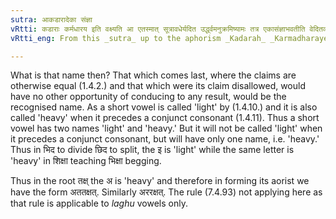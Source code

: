 ```yaml
---
sutra: आकडारादेका संज्ञा
vRtti: कडाराः कर्मधारय इति वक्ष्यति आ एतस्मात् सूत्रावधेर्यदित उर्द्ध्वमनुक्रमिष्यामः तत्र एकासंज्ञाभवतीति वेदितव्यम् ॥
vRtti_eng: From this _sutra_ up to the aphorism _Kadarah_ _Karmadharaye_ (II. 2. 38) only one name of each thing named is to be understood.

---
```

What is that name then? That which comes last, where the claims are otherwise equal (1.4.2.) and that which were its claim disallowed, would have no other opportunity of conducing to any result, would be the recognised name. As a short vowel is called 'light' by (1.4.10.) and it is also called 'heavy' when it precedes a conjunct consonant (1.4.11). Thus a short vowel has two names 'light' and 'heavy.' But it will not be called 'light' when it precedes a conjunct consonant, but will have only one name, i.e. 'heavy.' Thus in भिद to divide छिद to split, the इ is 'light' while the same letter is 'heavy' in शिक्षा teaching भिक्षा begging.

Thus in the root तक्ष् the अ is 'heavy' and therefore in forming its aorist we have the form अततक्षत्. Similarly अररक्षत्. The rule (7.4.93) not applying here as that rule is applicable to _laghu_ vowels only.